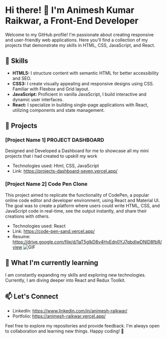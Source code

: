 # Hi there! 👋 I'm Animesh Kumar Raikwar, a Front-End Developer

Welcome to my GitHub profile! I'm passionate about creating responsive and user-friendly web applications. Here you'll find a collection of my projects that demonstrate my skills in HTML, CSS, JavaScript, and React.

## 🚀 Skills

- **HTML5:** I structure content with semantic HTML for better accessibility and SEO.
- **CSS3:** I create visually appealing and responsive designs using CSS. Familiar with Flexbox and Grid layout.
- **JavaScript:** Proficient in vanilla JavaScript, I build interactive and dynamic user interfaces.
- **React:** I specialize in building single-page applications with React, utilizing components and state management.

## 💼 Projects

### [Project Name 1] PROJECT DASHBOARD
Designed and Developed a Dashboard for me to showcase all my mini projects that i had created to upskill my work 

- Technologies used: Html, CSS, JavaScript
- Link: https://projects-dashboard-seven.vercel.app/

### [Project Name 2] Code Pen Clone 
This project aimed to replicate the functionality of CodePen, a popular online code editor and
developer environment, using React and Material UI. The goal was to create a platform where
users could write HTML, CSS, and JavaScript code in real-time, see the output instantly, and
share their creations with others.

- Technologies used: React
- Link: https://code-pen-sand.vercel.app/
- Resume: https://drive.google.com/file/d/1aT5gIkD8v4HvEdn0YJ7qbdIwDNlD8fbR/view
  ![GIF](path-to-gif)

## 🌱 What I'm currently learning

I am constantly expanding my skills and exploring new technologies. Currently, I am diving deeper into React and Redux Toolkit.

## 📫 Let's Connect

- LinkedIn: https://www.linkedin.com/in/animesh-raikwar/
- Portfolio: https://animesh-raikwar.vercel.app/

Feel free to explore my repositories and provide feedback. I'm always open to collaboration and learning new things. Happy coding! 🚀
